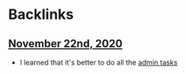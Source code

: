 
# Backlinks
## [November 22nd, 2020](<November 22nd, 2020.md>)
-  I learned that it's better to do all the [admin tasks](<admin tasks.md>)

